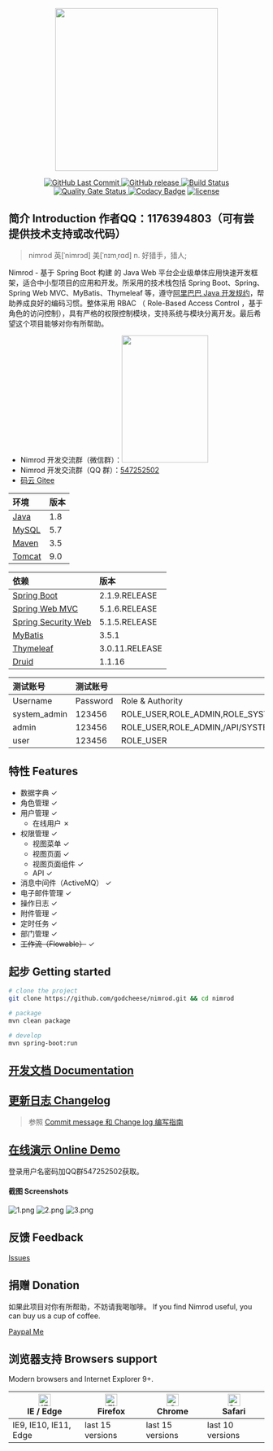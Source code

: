<p align="center">
  <img width="320" src="https://github.com/godcheese/nimrod/blob/master/nimrod_banner.png?raw=true">
</p>
<p align="center">
  <a href="https://github.com/godcheese/nimrod">
    <img src="https://img.shields.io/github/last-commit/godcheese/nimrod.svg" alt="GitHub Last Commit">
  </a>
  <a href="https://github.com/godcheese/nimrod/releases">
    <img src="https://img.shields.io/github/release/godcheese/nimrod.svg" alt="GitHub release">
  </a>
  <a href="https://travis-ci.org/godcheese/nimrod" rel="nofollow">
    <img src="https://travis-ci.org/godcheese/nimrod.svg?branch=master" alt="Build Status">
  </a>
   <a href="https://sonarcloud.io/dashboard?id=godcheese_nimrod" rel="nofollow">
      <img src="https://sonarcloud.io/api/project_badges/measure?project=godcheese_nimrod&metric=alert_status" alt="Quality Gate Status">
    </a>
<a href="https://www.codacy.com/app/godcheese/nimrod?utm_source=github.com&amp;utm_medium=referral&amp;utm_content=godcheese/nimrod&amp;utm_campaign=Badge_Grade"><img src="https://api.codacy.com/project/badge/Grade/a8b58a98bd3541548e5705c65372734d" alt="Codacy Badge"/></a>
  <a href="https://github.com/godcheese/nirmod/blob/master/LICENSE">
    <img src="https://img.shields.io/github/license/mashape/apistatus.svg" alt="license">
  </a>
<!--   <a href="https://gitter.im/repo-name/discuss">
    <img src="https://badges.gitter.im/Join%20Chat.svg" alt="gitter">
  </a> -->
<!--   <a href="https://godcheese.github.io/nimrod/donate">
    <img src="https://img.shields.io/badge/%24-donate-ff69b4.svg" alt="donate">
  </a> -->
</p>

## 简介 Introduction 作者QQ：1176394803（可有尝提供技术支持或改代码）
> nimrod 英[ˈnimrɔd] 美[ˈnɪmˌrɑd] n.	好猎手，猎人;

Nimrod - 基于 Spring Boot 构建 的 Java Web 平台企业级单体应用快速开发框架，适合中小型项目的应用和开发。所采用的技术栈包括 Spring Boot、Spring、Spring Web MVC、MyBatis、Thymeleaf 等，遵守[阿里巴巴 Java 开发规约](https://github.com/alibaba/p3c)，帮助养成良好的编码习惯。整体采用 RBAC （ Role-Based Access Control ，基于角色的访问控制），具有严格的权限控制模块，支持系统与模块分离开发。最后希望这个项目能够对你有所帮助。

- Nimrod 开发交流群（微信群）：<img width="170" height="250" src="https://github.com/godcheese/nimrod/blob/master/WechatGroup.png?raw=true">
- Nimrod 开发交流群（QQ 群）：[547252502](https://jq.qq.com/?_wv=1027&k=5yxyg73)
- [码云 Gitee](https://gitee.com/godcheese/nimrod)

| 环境 | 版本 |
| :--- | :--- |
| [Java](https://www.oracle.com/technetwork/java/javase/downloads/jdk8-downloads-2133151.html) | 1.8 |
| [MySQL](https://dev.mysql.com/downloads/mysql/5.7.html#downloads) | 5.7 |
| [Maven](http://maven.apache.org/download.cgi) | 3.5 |
| [Tomcat](https://tomcat.apache.org/download-90.cgi) | 9.0 |

| 依赖 | 版本 |
| :--- | :--- |
| [Spring Boot](http://mvnrepository.com/artifact/org.springframework.boot/spring-boot) | 2.1.9.RELEASE |
| [Spring Web MVC](http://mvnrepository.com/artifact/org.springframework/spring-webmvc) | 5.1.6.RELEASE |
| [Spring Security Web](http://mvnrepository.com/artifact/org.springframework.security/spring-security-web) | 5.1.5.RELEASE |
| [MyBatis](http://mvnrepository.com/artifact/org.mybatis/mybatis) | 3.5.1 |
| [Thymeleaf](http://mvnrepository.com/artifact/org.thymeleaf/thymeleaf) | 3.0.11.RELEASE |
| [Druid](http://mvnrepository.com/artifact/com.alibaba/druid-spring-boot-starter) | 1.1.16 |

| 测试账号 | 测试账号 |         |
| :------ | :------ | :------ |
| Username | Password | Role & Authority |
| system_admin | 123456 | ROLE_USER,ROLE_ADMIN,ROLE_SYSTEM_ADMIN |
| admin |123456 | ROLE_USER,ROLE_ADMIN,/API/SYSTEM/INDEX |
| user |123456 | ROLE_USER |

## 特性 Features

- 数据字典 ✓
- 角色管理 ✓
- 用户管理 ✓
  - 在线用户 ✗
- 权限管理 ✓
  - 视图菜单 ✓
  - 视图页面 ✓
  - 视图页面组件 ✓
  - API ✓
- 消息中间件（ActiveMQ） ✓
- 电子邮件管理 ✓
- 操作日志 ✓
- 附件管理 ✓
- 定时任务 ✓
- 部门管理 ✓
- ~~工作流（Flowable）~~ ✓

## 起步 Getting started

```bash
# clone the project
git clone https://github.com/godcheese/nimrod.git && cd nimrod

# package
mvn clean package

# develop
mvn spring-boot:run
```

## [开发文档 Documentation](https://github.com/godcheese/nimrod/blob/master/docs/getting_started.md)

## [更新日志 Changelog](https://github.com/godcheese/nimrod/releases)
> 参照 [Commit message 和 Change log 编写指南](http://www.ruanyifeng.com/blog/2016/01/commit_message_change_log.html)
## [在线演示 Online Demo](http://demo.godcheese.com:8083/nimrod)

登录用户名密码加QQ群547252502获取。

#### 截图 Screenshots

![1.png](https://github.com/godcheese/nimrod/blob/master/screenshots/1.png)
![2.png](https://github.com/godcheese/nimrod/blob/master/screenshots/2.png)
![3.png](https://github.com/godcheese/nimrod/blob/master/screenshots/3.png)

## 反馈 Feedback

[Issues](https://github.com/godcheese/nimrod/issues)

## 捐赠 Donation

如果此项目对你有所帮助，不妨请我喝咖啡。
If you find Nimrod useful, you can buy us a cup of coffee.

[Paypal Me](https://www.paypal.me/godcheese)

## 浏览器支持 Browsers support

Modern browsers and Internet Explorer 9+.

| [<img src="https://raw.githubusercontent.com/alrra/browser-logos/master/src/edge/edge_48x48.png" alt="IE / Edge" width="24px" height="24px" />](http://godban.github.io/browsers-support-badges/)</br>IE / Edge | [<img src="https://raw.githubusercontent.com/alrra/browser-logos/master/src/firefox/firefox_48x48.png" alt="Firefox" width="24px" height="24px" />](http://godban.github.io/browsers-support-badges/)</br>Firefox | [<img src="https://raw.githubusercontent.com/alrra/browser-logos/master/src/chrome/chrome_48x48.png" alt="Chrome" width="24px" height="24px" />](http://godban.github.io/browsers-support-badges/)</br>Chrome | [<img src="https://raw.githubusercontent.com/alrra/browser-logos/master/src/safari/safari_48x48.png" alt="Safari" width="24px" height="24px" />](http://godban.github.io/browsers-support-badges/)</br>Safari |
| --------- | --------- | --------- | --------- |
| IE9, IE10, IE11, Edge| last 15 versions| last 15 versions| last 10 versions
